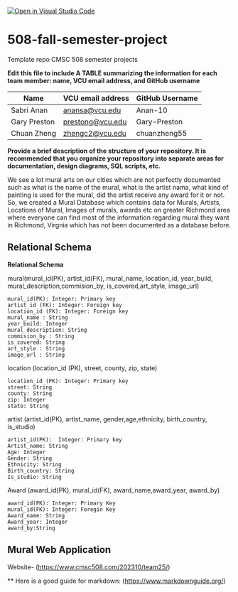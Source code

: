 [![Open in Visual Studio Code](https://classroom.github.com/assets/open-in-vscode-c66648af7eb3fe8bc4f294546bfd86ef473780cde1dea487d3c4ff354943c9ae.svg)](https://classroom.github.com/online_ide?assignment_repo_id=8516929&assignment_repo_type=AssignmentRepo)
# 508-fall-semester-project
Template repo CMSC 508 semester projects

**Edit this file to include A TABLE summarizing the information for each team member: name, VCU email address, and GitHub username**

| Name             | VCU email address | GitHub Username
| -----------      | ----------------- | --------------
| Sabri Anan       | anansa@vcu.edu    | Anan-10
| Gary Preston     | prestong@vcu.edu  | Gary-Preston
| Chuan Zheng      | zhengc2@vcu.edu   | chuanzheng55


**Provide a brief description of the structure of your repository. It is recommended that you organize your repository into separate areas for documentation, design diagrams, SQL scripts, etc.**

We see a lot mural arts on our cities which are not perfectly documented such as what is the name of the mural, what is the artist nama, what kind of painting is used for the mural, did the artist receive any award for it or not. So, we created a Mural Database which contains data for Murals, Artists, Locations of Mural, Images of murals, awards etc on greater Richmond area where everyone can find most of the information regarding mural they want in Richmond, Virgnia which has not been documented as a database before. 

## Relational Schema
**Relational Schema**

mural(mural_id(PK), artist_id(FK), mural_name, location_id, year_build, mural_description,commision_by, is_covered,art_style, image_url)

    mural_id(PK): Integer: Primary key 
    artist_id (FK): Integer: Foreign key 
    location_id (FK): Integer: Foreign key
    mural_name : String
    year_build: Integer
    mural_description: String   	
    commision_by : String
    is_covered: String
    art_style : String
    image_url : String

location (location_id (PK), street, county, zip, state)

    location_id (PK): Integer: Primary key 
    street: String
    county: String
    zip: Integer
    state: String
	
artist (artist_id(PK),  artist_name, gender,age,ethnicity, birth_country, is_studio)

    artist_id(PK):  Integer: Primary key
    Artist_name: String
    Age: Integer 
    Gender: String
    Ethnicity: String
    Birth_country: String
    Is_studio: String

Award (award_id(PK), mural_id(FK), award_name,award_year, award_by)

    award_id(PK): Integer: Primary Key
    mural_id(FK): Integer: Foregin Key
    Award_name: String
    Award_year: Integer
    award_by:String


## Mural Web Application  

Website- (https://www.cmsc508.com/202310/team25/)

** Here is a good guide for markdown: (https://www.markdownguide.org/)
